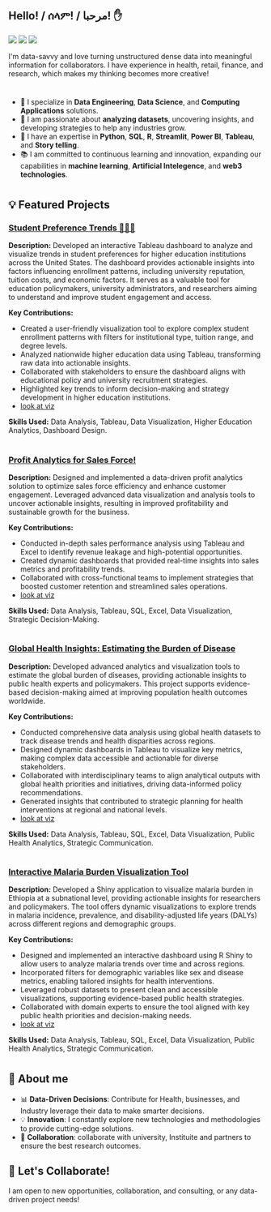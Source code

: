 <!--## Hi there, Welcome😊 👋-->

## Hello! / ሰላም! / مرحبا! ✋

<p align="left">
  <a href="https://www.linkedin.com/in/mhassen/"><img src="https://img.shields.io/badge/-Mohammed%20Hassen-0077B5?style=flat&logo=Linkedin&logoColor=white"/></a>
  <a href="mailto:mbeshir26@gmail.com"><img src="https://img.shields.io/badge/-mbeshir26@gmail.com-D14836?style=flat&logo=Gmail&logoColor=white"/></a>
  <a href="https://sites.google.com/view/mhassen"><img src="https://img.shields.io/badge/-Google%20Sites-4285F4?style=flat&logo=Google&logoColor=white"/></a>
</p>


I'm data-savvy and love turning unstructured dense data into meaningful  information for collaborators. I have experience in health, retail, finance, and research, which makes my thinking becomes more creative! 


<!--
##👩🏻‍💻Technical Skill:

Proficient in SQL, R, Python, Tableau, Azure

🔬Analytical Skill: 

Data Visualization, Regression Modeling, Time Series Modeling, Cluster Analysis, Deep Learning(Computer vision, NLP).
-->
<!--
![GitHub followers](https://img.shields.io/github/followers/123mame?label=Follow&style=social) ![GitHub stars](https://img.shields.io/github/stars/123mame?affiliations=OWNER%2CCOLLABORATOR&style=social)


<!--
**123mame/123mame** is a ✨ _special_ ✨ repository because its `README.md` (this file) appears on your GitHub profile.
-->

#
- 🌱 I specialize in **Data Engineering**, **Data Science**, and **Computing Applications** solutions.
- 💼 I am passionate about **analyzing datasets**, uncovering insights, and developing strategies to help any industries grow.
- 🚀 I have an expertise in **Python**, **SQL**, **R**, **Streamlit**, **Power BI**, **Tableau**, and **Story telling**.
- 📚 I am committed to continuous learning and innovation, expanding our capabilities in **machine learning**, **Artificial Intelegence**, and **web3 technologies**.

#
## 💡 Featured Projects
### [Student Preference Trends 👨🏽‍🎓](https://public.tableau.com/app/profile/mohammed.bheser.hassen/viz/StudentPreferenceDashboardIPEDS/Overview)
**Description:** Developed an interactive Tableau dashboard to analyze and visualize trends in student preferences for higher education institutions across the United States. The dashboard provides actionable insights into factors influencing enrollment patterns, including university reputation, tuition costs, and economic factors. It serves as a valuable tool for education policymakers, university administrators, and researchers aiming to understand and improve student engagement and access.


**Key Contributions:**

- Created a user-friendly visualization tool to explore complex student enrollment patterns with filters for institutional type, tuition range, and degree levels.
- Analyzed nationwide higher education data using Tableau, transforming raw data into actionable insights.
- Collaborated with stakeholders to ensure the dashboard aligns with educational policy and university    recruitment strategies.
- Highlighted key trends to inform decision-making and strategy development in higher education institutions.
- [look at viz](https://public.tableau.com/app/profile/mohammed.bheser.hassen/viz/StudentPreferenceDashboardIPEDS/Overview)

**Skills Used:** Data Analysis, Tableau, Data Visualization, Higher Education Analytics, Dashboard Design.

#
### [Profit Analytics for Sales Force!](https://public.tableau.com/app/profile/mohammed.bheser.hassen/viz/StudentPreferenceDashboardIPEDS/Overview)
**Description:** Designed and implemented a data-driven profit analytics solution to optimize sales force efficiency and enhance customer engagement. Leveraged advanced data visualization and analysis tools to uncover actionable insights, resulting in improved profitability and sustainable growth for the business.


**Key Contributions:**

- Conducted in-depth sales performance analysis using Tableau and Excel to identify revenue leakage and high-potential opportunities.
- Created dynamic dashboards that provided real-time insights into sales metrics and profitability trends.
- Collaborated with cross-functional teams to implement strategies that boosted customer retention and streamlined sales operations.
- [look at viz](https://public.tableau.com/app/profile/mohammed.bheser.hassen/viz/shared/BZ5NT65RD)

**Skills Used:** Data Analysis, Tableau, SQL, Excel, Data Visualization, Strategic Decision-Making.

#
### [Global Health Insights: Estimating the Burden of Disease](https://public.tableau.com/app/profile/mohammed.bheser.hassen/viz/shared/BRC66Q49R)
**Description:** Developed advanced analytics and visualization tools to estimate the global burden of diseases, providing actionable insights to public health experts and policymakers. This project supports evidence-based decision-making aimed at improving population health outcomes worldwide.


**Key Contributions:**

- Conducted comprehensive data analysis using global health datasets to track disease trends and health disparities across regions.
- Designed dynamic dashboards in Tableau to visualize key metrics, making complex data accessible and actionable for diverse stakeholders.
- Collaborated with interdisciplinary teams to align analytical outputs with global health priorities and initiatives, driving data-informed policy recommendations.
- Generated insights that contributed to strategic planning for health interventions at regional and national levels.
- [look at viz](https://public.tableau.com/app/profile/mohammed.bheser.hassen/viz/shared/BRC66Q49R)

**Skills Used:** Data Analysis, Tableau, SQL,  Excel, Data Visualization, Public Health Analytics, Strategic Communication.


#
### [Interactive Malaria Burden Visualization Tool](https://mbeshir.shinyapps.io/Malaria_Burden_app/)
**Description:** Developed a Shiny application to visualize malaria burden in Ethiopia at a subnational level, providing actionable insights for researchers and policymakers. The tool offers dynamic visualizations to explore trends in malaria incidence, prevalence, and disability-adjusted life years (DALYs) across different regions and demographic groups.


**Key Contributions:**

- Designed and implemented an interactive dashboard using R Shiny to allow users to analyze malaria trends over time and across regions.
- Incorporated filters for demographic variables like sex and disease metrics, enabling tailored insights for health interventions.
- Leveraged robust datasets to present clean and accessible visualizations, supporting evidence-based public health strategies.
- Collaborated with domain experts to ensure the tool aligned with key public health priorities and decision-making needs.
- [look at viz](https://mbeshir.shinyapps.io/Malaria_Burden_app/)

**Skills Used:** Data Analysis, Tableau, SQL,  Excel, Data Visualization, Public Health Analytics, Strategic Communication.

#
## 🎨 About me
- 📊 **Data-Driven Decisions**: Contribute for Health, businesses, and Industry leverage their data to make smarter decisions.
- 💡 **Innovation**: I constantly explore new technologies and methodologies to provide cutting-edge solutions.
- 🤝 **Collaboration**: collaborate with university, Instituite and partners to ensure the best research outcomes.

## 💬 Let's Collaborate!
I am open to new opportunities, collaboration, and consulting, or any data-driven project needs!

<!--
Here are some ideas to get you started:

- 🔭 I’m currently working on ...
- 🌱 I’m currently learning ...
- 👯 I’m looking to collaborate on ...
- 🤔 I’m looking for help with ...
- 💬 Ask me about ...
- 📫 How to reach me: ...
- 😄 Pronouns: ...
- ⚡ Fun fact: ...
-->

